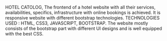 HOTEL CATOLOG, 
   The frontend of a hotel website with all their services, availabilities, specifics, infrastructure with online bookings is achieved.
   It is responsive website with different bootstrap technologies.
TECHNOLOGIES USED : HTML, CSS3, JAVASCRIPT, BOOTSTRAP. 
   The website mostly consists of the bootstrap part with different UI designs and is well equipped with the best CSS. 
